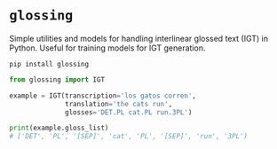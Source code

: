 # `glossing`
Simple utilities and models for handling interlinear glossed text (IGT) in Python. Useful for training models for IGT generation.

```shell
pip install glossing
```

```python
from glossing import IGT

example = IGT(transcription='los gatos corren',
              translation='the cats run',
              glosses='DET.PL cat.PL run.3PL')

print(example.gloss_list)
# ['DET', 'PL', '[SEP]', 'cat', 'PL', '[SEP]', 'run', '3PL')


